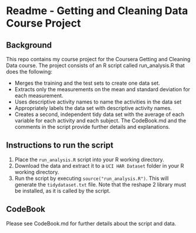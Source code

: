 # Readme - Getting and Cleaning Data Course Project

## Background
This repo contains my course project for the Coursera Getting and Cleaning Data course. The project consists of an R script called run_analysis.R that does the following:
* Merges the training and the test sets to create one data set.
* Extracts only the measurements on the mean and standard deviation for each measurement.
* Uses descriptive activity names to name the activities in the data set
* Appropriately labels the data set with descriptive activity names.
* Creates a second, independent tidy data set with the average of each variable for each activity and each subject.
The CodeBook.md and the comments in the script provide further details and explanations.

## Instructions to run the script
1. Place the `run_analysis.R` script into your R working directory.
2. Download the data and extract it to a `UCI HAR Dataset` folder in your R working directory.
3. Run the script by executing `source("run_analysis.R")`. This will generate the `tidydataset.txt` file.
Note that the reshape 2 library must be installed, as it is called by the script.

## CodeBook
Please see CodeBook.md for further details about the script and data.